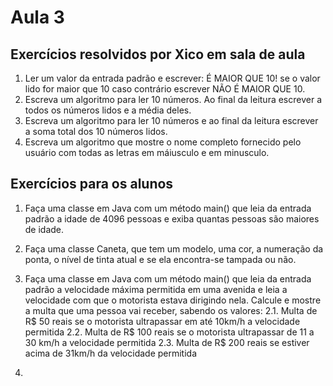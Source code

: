 # Aula 3

## Exercícios resolvidos por Xico em sala de aula
1. Ler um valor da entrada padrão e escrever: É MAIOR QUE 10! se o valor lido for maior que 10 caso contrário escrever NÃO É MAIOR QUE 10.
2. Escreva um algoritmo para ler 10 números. Ao final da leitura escrever a todos os números lidos e a média deles.
3. Escreva um algoritmo para ler 10 números e ao final da leitura escrever a soma total dos 10 números lidos.
4. Escreva um algoritmo que mostre o nome completo fornecido pelo usuário com todas as letras em máiusculo e em minusculo.

## Exercícios para os alunos
1.	Faça uma classe em Java com um método main() que leia da entrada padrão a idade de 4096 pessoas e exiba quantas pessoas são maiores de idade.

2. Faça uma classe Caneta, que tem um modelo, uma cor, a numeração da ponta, o nível de tinta atual e se ela encontra-se tampada ou não.

3. Faça uma classe em Java com um método main() que leia da entrada padrão a velocidade máxima permitida em uma avenida e leia a velocidade com que o motorista estava dirigindo nela. Calcule e mostre a multa que uma pessoa vai receber, sabendo os valores:
    2.1. Multa de R$ 50 reais se o motorista ultrapassar em até 10km/h a velocidade permitida
    2.2. Multa de R$ 100 reais se o motorista ultrapassar de 11 a 30 km/h a velocidade permitida
    2.3. Multa de R$ 200 reais se estiver acima de 31km/h da velocidade permitida

4.